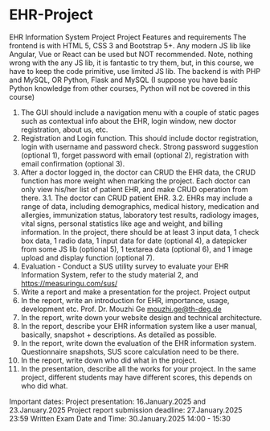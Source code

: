 # EHR-Project
EHR Information System Project
Project Features and requirements
The frontend is with HTML 5, CSS 3 and Bootstrap 5+. Any modern JS lib like Angular, Vue or React
can be used but NOT recommended. Note, nothing wrong with the any JS lib, it is fantastic to try them,
but, in this course, we have to keep the code primitive, use limited JS lib.
The backend is with PHP and MySQL, OR Python, Flask and MySQL
(I suppose you have basic Python knowledge from other courses, Python will not be covered in this course)
1. The GUI should include a navigation menu with a couple of static pages such as contextual info
about the EHR, login window, new doctor registration, about us, etc.
2. Registration and Login function. This should include doctor registration, login with username and
password check. Strong password suggestion (optional 1), forget password with email (optional 2),
registration with email confirmation (optional 3).
3. After a doctor logged in, the doctor can CRUD the EHR data, the CRUD function has more weight
when marking the project. Each doctor can only view his/her list of patient EHR, and make CRUD
operation from there.
3.1. The doctor can CRUD patient EHR.
3.2. EHRs may include a range of data, including demographics, medical history, medication and
allergies, immunization status, laboratory test results, radiology images, vital signs, personal
statistics like age and weight, and billing information. In the project, there should be at least
3 input data, 1 check box data, 1 radio data, 1 input data for date (optional 4), a datepicker
from some JS lib (optional 5), 1 textarea data (optional 6), and 1 image upload and display
function (optional 7).
4. Evaluation - Conduct a SUS utility survey to evaluate your EHR Information System, refer to the
study material 2, and https://measuringu.com/sus/
5. Write a report and make a presentation for the project.
Project output
1. In the report, write an introduction for EHR, importance, usage, development etc.
Prof. Dr. Mouzhi Ge
mouzhi.ge@th-deg.de
2. In the report, write down your website design and technical architecture.
3. In the report, describe your EHR information system like a user manual, basically, snapshot +
descriptions. As detailed as possible.
4. In the report, write down the evaluation of the EHR information system. Questionnaire
snapshots, SUS score calculation need to be there.
5. In the report, write down who did what in the project.
6. In the presentation, describe all the works for your project.
In the same project, different students may have different scores, this depends on who did what.

Important dates: 
Project presentation: 16.January.2025 and 23.January.2025
Project report submission deadline: 27.January.2025 23:59
Written Exam Date and Time: 30.January.2025 14:00 - 15:30
